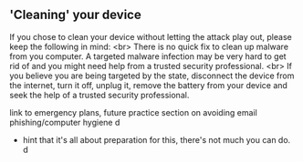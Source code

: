 
## &#39;Cleaning&#39; your device

If you chose to clean your device without letting the attack play out, please keep the following in mind:
&lt;br&gt;
There is no quick fix to clean up malware from you computer. A targeted malware infection may be very hard to get rid of and you might need help from a trusted security professional.
&lt;br&gt;
If you believe you are being targeted by the state, disconnect the device from the internet, turn it off, unplug it, remove the battery from your device and seek the help of a trusted security professional.

link to emergency plans, future practice section on avoiding email phishing/computer hygiene
d
- hint that it&#39;s all about preparation for this, there&#39;s not much you can do.
d

